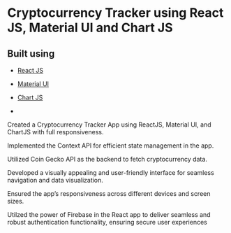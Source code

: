 # Cryptocurrency Tracker using React JS, Material UI and Chart JS

## Built using

- [React JS](https://reactjs.org/)
- [Material UI](https://v4.mui.com/)
- [Chart JS](https://reactchartjs.github.io/react-chartjs-2/#/)

- 

Created a Cryptocurrency Tracker App using ReactJS, Material UI, and ChartJS with full responsiveness.

Implemented the Context API for efficient state management in the app.

Utilized Coin Gecko API as the backend to fetch cryptocurrency data.

Developed a visually appealing and user-friendly interface for seamless navigation and data visualization.

Ensured the app’s responsiveness across different devices and screen sizes.

Utilzed the power of Firebase in the React app to deliver seamless and robust authentication functionality, ensuring secure
user experiences
